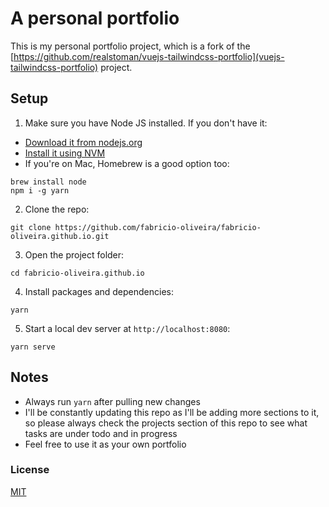 # A personal portfolio

This is my personal portfolio project, which is a fork of the [https://github.com/realstoman/vuejs-tailwindcss-portfolio](vuejs-tailwindcss-portfolio) project.


## Setup

1. Make sure you have Node JS installed. If you don't have it:

-   [Download it from nodejs.org](https://nodejs.org)
-   [Install it using NVM ](https://github.com/nvm-sh/nvm)
-   If you're on Mac, Homebrew is a good option too:

```
brew install node
npm i -g yarn
```

2. Clone the repo:

```
git clone https://github.com/fabricio-oliveira/fabricio-oliveira.github.io.git
```

3. Open the project folder:

```
cd fabricio-oliveira.github.io
```

4. Install packages and dependencies:

```
yarn
```

5. Start a local dev server at `http://localhost:8080`:

```
yarn serve
```

## Notes

-   Always run `yarn` after pulling new changes
-   I'll be constantly updating this repo as I'll be adding more sections to it, so please always check the projects section of this repo to see what tasks are under todo and in progress
-   Feel free to use it as your own portfolio

### License

[MIT](https://github.com/fabricio-oliveira/fabricio-oliveira.github.io/blob/new-portfolio-version/LICENSE)

